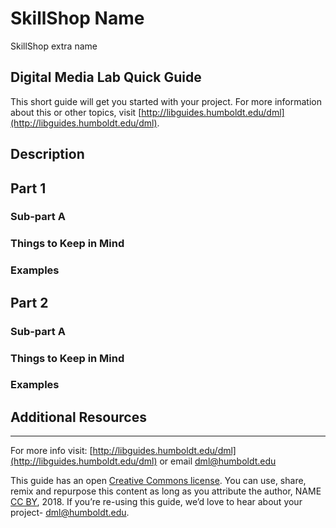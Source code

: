 <!--![Title banner](images/simpleStepsBanner.png)-->

# SkillShop Name
SkillShop extra name

## Digital Media Lab Quick Guide
This short guide will get you started with your project. For more information about this or other topics, visit [http://libguides.humboldt.edu/dml](http://libguides.humboldt.edu/dml).


## Description



## Part 1


### Sub-part A

### Things to Keep in Mind

### Examples 


## Part 2

### Sub-part A

### Things to Keep in Mind

### Examples 


## Additional Resources 



---
For more info visit: [http://libguides.humboldt.edu/dml](http://libguides.humboldt.edu/dml) or email dml@humboldt.edu

This guide has an open [Creative Commons license](https://creativecommons.org/share-your-work/licensing-types-examples/). You can use, share, remix and repurpose this content as long as you attribute the author, NAME [CC BY](https://creativecommons.org/licenses/by/4.0/), 2018. If you’re re-using this guide, we’d love to hear about your project- dml@humboldt.edu.
